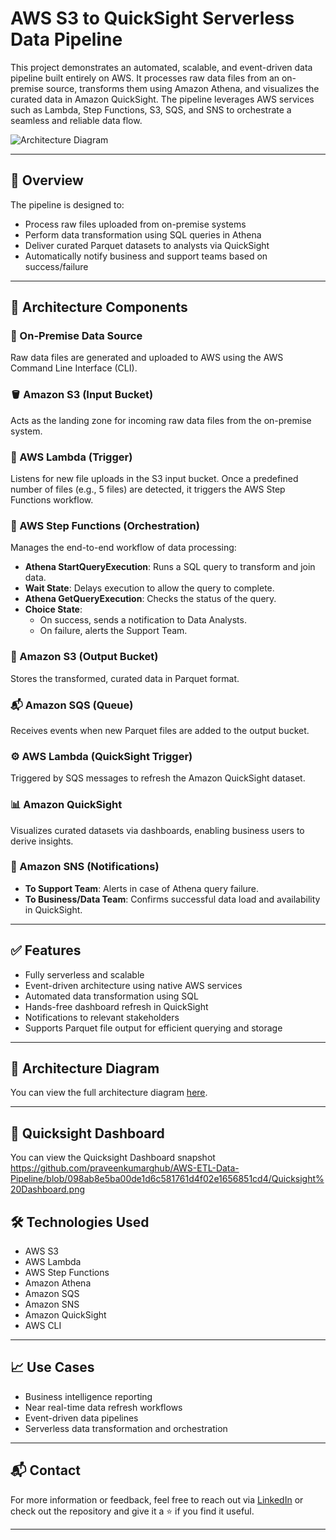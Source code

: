 # AWS S3 to QuickSight Serverless Data Pipeline

This project demonstrates an automated, scalable, and event-driven data pipeline built entirely on AWS. It processes raw data files from an on-premise source, transforms them using Amazon Athena, and visualizes the curated data in Amazon QuickSight. The pipeline leverages AWS services such as Lambda, Step Functions, S3, SQS, and SNS to orchestrate a seamless and reliable data flow.

![Architecture Diagram](https://tinyurl.com/yrwavs7x)

---

## 🚀 Overview

The pipeline is designed to:
- Process raw files uploaded from on-premise systems
- Perform data transformation using SQL queries in Athena
- Deliver curated Parquet datasets to analysts via QuickSight
- Automatically notify business and support teams based on success/failure

---

## 🧩 Architecture Components

### 📂 On-Premise Data Source
Raw data files are generated and uploaded to AWS using the AWS Command Line Interface (CLI).

### 🪣 Amazon S3 (Input Bucket)
Acts as the landing zone for incoming raw data files from the on-premise system.

### 🧠 AWS Lambda (Trigger)
Listens for new file uploads in the S3 input bucket. Once a predefined number of files (e.g., 5 files) are detected, it triggers the AWS Step Functions workflow.

### 🔁 AWS Step Functions (Orchestration)
Manages the end-to-end workflow of data processing:
- **Athena StartQueryExecution**: Runs a SQL query to transform and join data.
- **Wait State**: Delays execution to allow the query to complete.
- **Athena GetQueryExecution**: Checks the status of the query.
- **Choice State**:
  - On success, sends a notification to Data Analysts.
  - On failure, alerts the Support Team.

### 📂 Amazon S3 (Output Bucket)
Stores the transformed, curated data in Parquet format.

### 📬 Amazon SQS (Queue)
Receives events when new Parquet files are added to the output bucket.

### ⚙️ AWS Lambda (QuickSight Trigger)
Triggered by SQS messages to refresh the Amazon QuickSight dataset.

### 📊 Amazon QuickSight
Visualizes curated datasets via dashboards, enabling business users to derive insights.

### 🔔 Amazon SNS (Notifications)
- **To Support Team**: Alerts in case of Athena query failure.
- **To Business/Data Team**: Confirms successful data load and availability in QuickSight.

---

## ✅ Features

- Fully serverless and scalable
- Event-driven architecture using native AWS services
- Automated data transformation using SQL
- Hands-free dashboard refresh in QuickSight
- Notifications to relevant stakeholders
- Supports Parquet file output for efficient querying and storage

---

## 📸 Architecture Diagram

You can view the full architecture diagram [here](https://tinyurl.com/yrwavs7x).

---

## 📸 Quicksight Dashboard

You can view the Quicksight Dashboard snapshot https://github.com/praveenkumarghub/AWS-ETL-Data-Pipeline/blob/098ab8e5ba00de1d6c581761d4f02e1656851cd4/Quicksight%20Dashboard.png

## 🛠 Technologies Used

- AWS S3
- AWS Lambda
- AWS Step Functions
- Amazon Athena
- Amazon SQS
- Amazon SNS
- Amazon QuickSight
- AWS CLI

---

## 📈 Use Cases

- Business intelligence reporting
- Near real-time data refresh workflows
- Event-driven data pipelines
- Serverless data transformation and orchestration

---

## 📬 Contact

For more information or feedback, feel free to reach out via [LinkedIn](http://www.linkedin.com/in/praveenkumarkuppili) or check out the repository and give it a ⭐ if you find it useful.

---

